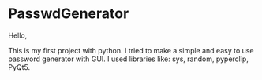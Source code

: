 # PasswdGenerator

Hello,

This is my first project with python.
I tried to make a simple and easy to use password generator with GUI.
I used libraries like: sys, random, pyperclip, PyQt5.
